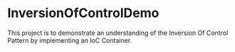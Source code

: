 # InversionOfControlDemo

This project is to demonstrate an understanding of the Inversion Of Control Pattern by implementing an IoC Container.